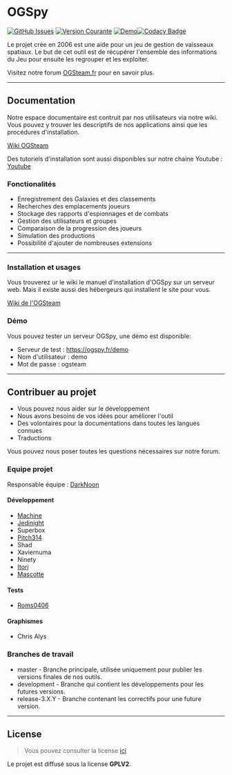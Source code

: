 # OGSpy

[![GitHub Issues](https://img.shields.io/github/issues/OGSTeam/ogspy.svg)](https://github.com/OGSTeam/ogspy/issues) [![Version Courante](https://img.shields.io/badge/version-3.3.7-green.svg)](https://github.com/OGSTeam/ogspy) [![Demo](https://img.shields.io/badge/demo-online-green.svg)](http://ogspy.fr/demo)[![Codacy Badge](https://api.codacy.com/project/badge/Grade/e15bf326567d45c3aea25192f46aa596)](https://www.codacy.com/app/OGSteam/ogspy?utm_source=github.com&amp;utm_medium=referral&amp;utm_content=OGSteam/ogspy&amp;utm_campaign=Badge_Grade)

Le projet crée en 2006 est une aide pour un jeu de gestion de vaisseaux spatiaux.
Le but de cet outil est de récupérer l'ensemble des informations du Jeu pour ensuite les regrouper et les exploiter.

Visitez notre forum [OGSteam.fr](https://forum.ogsteam.eu) pour en savoir plus.

---

## Documentation

Notre espace documentaire est contruit par nos utilisateurs via notre wiki. Vous pouvez y trouver les descriptifs de nos applications ainsi que les procédures d'installation.

[Wiki OGSteam](https://wiki.ogsteam.eu)

Des tutoriels d'installation sont aussi disponibles sur notre chaine Youtube : [Youtube](https://www.youtube.com/playlist?list=PLF1RvCcSTS6M28sPpadlerKcuwhhTBtrQ)

### Fonctionalités
-  Enregistrement des Galaxies et des classements
-  Recherches des emplacements joueurs
-  Stockage des rapports d'espionnages et de combats
-  Gestion des utilisateurs et groupes
-  Comparaison de la progression des joueurs
-  Simulation des productions
-  Possibilité d'ajouter de nombreuses extensions

---

### Installation et usages
Vous trouverez ur le wiki le manuel d'installation d'OGSpy sur un serveur web. Mais il existe aussi des hébergeurs qui installent le site pour vous.

[Wiki de l'OGSteam](https://wiki.ogsteam.eu/doku.php)

### Démo
Vous pouvez tester un serveur OGSpy, une démo est disponible:

-  Serveur de test : https://ogspy.fr/demo
-  Nom d'utilisateur : demo
-  Mot de passe : ogsteam

---

## Contribuer au projet

-  Vous pouvez nous aider sur le développement
-  Nous avons besoins de vos idées pour améliorer l'outil
-  Des volontaires pour la documentations dans toutes les langues connues
-  Traductions

Vous pouvez nous poser toutes les questions nécessaires sur notre forum.

### Equipe projet

Responsable équipe : [DarkNoon](https://github.com/darknoon29)

#### Développement

-  [Machine](https://github.com/machine62)
-  [Jedinight](https://github.com/jedi-night)
-  Superbox 
-  [Pitch314](https://github.com/pitch314)
-  Shad
-  Xaviernuma
-  Ninety
-  [Itori](https://github.com/Itori)
-  [Mascotte](https://github.com/mascotte88)

#### Tests

-  [Roms0406](https://github.com/Roms0406)

#### Graphismes

-  Chris Alys 

### Branches de travail

-  master - Branche principale, utilisée uniquement pour publier les versions finales de nos outils.
-  development - Branche qui contient les développements pour les futures versions.
-  release-3.X.Y - Branche contenant les correctifs pour une future version.

---
## License
>Vous pouvez consulter la license [ici](https://github.com/OGSTeam/ogspy/blob/master/LICENSE)

Le projet est diffusé sous la license **GPLV2**.
